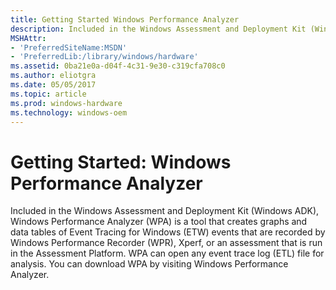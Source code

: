 ```yaml
---
title: Getting Started Windows Performance Analyzer
description: Included in the Windows Assessment and Deployment Kit (Windows ADK), Windows Performance Analyzer (WPA) is a tool that creates graphs and data tables of Event Tracing for Windows (ETW) events that are recorded by Windows Performance Recorder (WPR), Xperf, or an assessment that is run in the Assessment Platform. WPA can open any event trace log (ETL) file for analysis. You can download WPA by visiting Windows Performance Analyzer.
MSHAttr:
- 'PreferredSiteName:MSDN'
- 'PreferredLib:/library/windows/hardware'
ms.assetid: 0ba21e0a-d04f-4c31-9e30-c319cfa708c0
ms.author: eliotgra
ms.date: 05/05/2017
ms.topic: article
ms.prod: windows-hardware
ms.technology: windows-oem
---
```


# Getting Started: Windows Performance Analyzer


Included in the Windows Assessment and Deployment Kit (Windows ADK), Windows Performance Analyzer (WPA) is a tool that creates graphs and data tables of Event Tracing for Windows (ETW) events that are recorded by Windows Performance Recorder (WPR), Xperf, or an assessment that is run in the Assessment Platform. WPA can open any event trace log (ETL) file for analysis. You can download WPA by visiting Windows Performance Analyzer.

 

 






